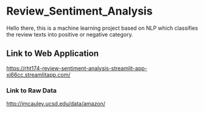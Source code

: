 # Review_Sentiment_Analysis
Hello there, this is a machine learning project based on NLP which classifies the review texts into positive or negative category.

## Link to Web Application

https://rht174-review-sentiment-analysis-streamlit-app-xj66cc.streamlitapp.com/


### Link to Raw Data
http://jmcauley.ucsd.edu/data/amazon/


